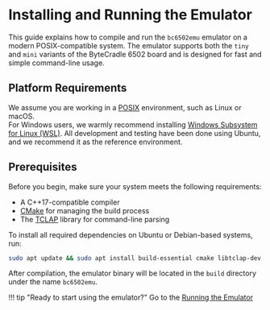 # Installing and Running the Emulator

This guide explains how to compile and run the `bc6502emu` emulator on a modern
POSIX-compatible system. The emulator supports both the `tiny` and `mini`
variants of the ByteCradle 6502 board and is designed for fast and simple
command-line usage.

## Platform Requirements

We assume you are working in a [POSIX](https://en.wikipedia.org/wiki/POSIX) environment, such as Linux or macOS.  
For Windows users, we warmly recommend installing 
[Windows Subsystem for Linux (WSL)](https://learn.microsoft.com/en-us/windows/wsl/).
All development and testing have been done using Ubuntu, and we recommend it as the reference environment.

## Prerequisites

Before you begin, make sure your system meets the following requirements:

- A C++17-compatible compiler
- [CMake](https://cmake.org/) for managing the build process
- The [TCLAP](https://tclap.sourceforge.net/) library for command-line parsing

To install all required dependencies on Ubuntu or Debian-based systems, run:

```bash
sudo apt update && sudo apt install build-essential cmake libtclap-dev
```

After compilation, the emulator binary will be located in the `build` directory
under the name `bc6502emu`.

!!! tip "Ready to start using the emulator?"
    Go to the [Running the Emulator](./running-emulator.md)